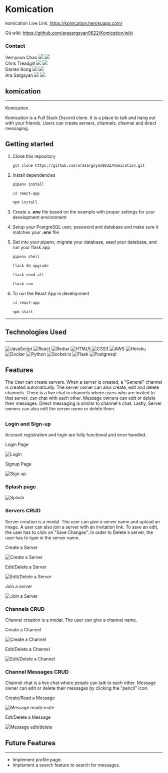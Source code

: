 # Komication

komication Live Link: https://komication.herokuapp.com/

Git wiki: https://github.com/arasargsyan0622/Komication/wiki

### Contact
<div>Vernyoon Chao
   <a href="https://www.linkedin.com/in/vernyoon-chao-783494123/"><img src="https://img.shields.io/badge/LinkedIn-0077B5?style=for-the-badge&logo=linkedin&logoColor=white" /></a>
   <a href="https://github.com/VernyoonChao98"><img src="https://img.shields.io/badge/GitHub-100000?style=for-the-badge&logo=github&logoColor=white" /></a>
</div>

<div>Chris Treadgill
<a href="https://www.linkedin.com/in/chris-threadgill-b05090185/"><img src="https://img.shields.io/badge/LinkedIn-0077B5?style=for-the-badge&logo=linkedin&logoColor=white" /></a>
<a href="https://github.com/ChrisThreadgill"><img src="https://img.shields.io/badge/GitHub-100000?style=for-the-badge&logo=github&logoColor=white" /></a>
</div>

<div>Darren Kong
<a href="https://www.linkedin.com/in/darren-kong-06b47013b/"><img src="https://img.shields.io/badge/LinkedIn-0077B5?style=for-the-badge&logo=linkedin&logoColor=white" /></a>
<a href="https://github.com/dkong1321"><img src="https://img.shields.io/badge/GitHub-100000?style=for-the-badge&logo=github&logoColor=white" /></a>
</div>

<div>Ara Sargsyan
<a href="https://www.linkedin.com/in/ara-sargsyan-9a8a07237/"><img src="https://img.shields.io/badge/LinkedIn-0077B5?style=for-the-badge&logo=linkedin&logoColor=white" /></a>
<a href="https://github.com/arasargsyan0622"><img src="https://img.shields.io/badge/GitHub-100000?style=for-the-badge&logo=github&logoColor=white" /></a>
</div>

## komication

---

Komication

Komication is a Full Stack Discord clone. It is a place to talk and hang out with your friends. Users can create servers, channels, channel and direct messaging.


## Getting started
1. Clone this repository

   ```bash
   git clone https://github.com/arasargsyan0622/Komication.git
   ```

2. Install dependencies

      ```bash
      pipenv install
      ```

      ```bash
      cd react-app
      ```

      ```bash
      npm install
      ```

3. Create a **.env** file based on the example with proper settings for your
   development environment

4. Setup your PostgreSQL user, password and database and make sure it matches your **.env** file

5. Get into your pipenv, migrate your database, seed your database, and run your flask app

   ```bash
   pipenv shell
   ```

   ```bash
   flask db upgrade
   ```

   ```bash
   flask seed all
   ```

   ```bash
   flask run
   ```

6. To run the React App in development

   ```bash
   cd react-app
   ```

   ```bash
   npm start
   ```

***

## Technologies Used

---

![JavaScript](https://img.shields.io/badge/javascript-%23323330.svg?style=for-the-badge&logo=javascript&logoColor=%23F7DF1E)
![React](https://img.shields.io/badge/react-%2320232a.svg?style=for-the-badge&logo=react&logoColor=%2361DAFB)
![Redux](https://img.shields.io/badge/redux-%23593d88.svg?style=for-the-badge&logo=redux&logoColor=white)
![HTML5](https://img.shields.io/badge/html5-%23E34F26.svg?style=for-the-badge&logo=html5&logoColor=white)
![CSS3](https://img.shields.io/badge/css3-%231572B6.svg?style=for-the-badge&logo=css3&logoColor=white)
![AWS](https://img.shields.io/badge/AWS-%23FF9900.svg?style=for-the-badge&logo=amazon-aws&logoColor=white)
![Heroku](https://img.shields.io/badge/heroku-%23430098.svg?style=for-the-badge&logo=heroku&logoColor=white)
![Docker](https://img.shields.io/badge/Docker-2CA5E0?style=for-the-badge&logo=docker&logoColor=white)
![Python](https://img.shields.io/badge/Python-FFD43B?style=for-the-badge&logo=python&logoColor=blue)
![Socket.io](https://img.shields.io/badge/Socket.io-010101?&style=for-the-badge&logo=Socket.io&logoColor=white)
![Flask](https://img.shields.io/badge/Flask-000000?style=for-the-badge&logo=flask&logoColor=white)
![Postgresql](https://img.shields.io/badge/PostgreSQL-316192?style=for-the-badge&logo=postgresql&logoColor=white)

## Features

The User can create servers. When a server is created, a "General" channel is created automatically. The server owner can also create, edit and delete channels. There is a live chat in channels where users who are invited to that server, can chat with each other. Message owners can edit or delete their messages. Direct messaging is similar to channel's chat. Lastly, Server owners can also edit the server name or delete them.

##

### Login and Sign-up

Account registration and login are fully functional and error handled.

Login Page

![Login](readme-images/logingif.gif "a title")

Signup Page

![Sign up](readme-images/register.png "a title")

### Splash page

![Splash](readme-images/splash.gif.gif "a title")

### Servers CRUD

Server creation is a modal. The user can give a server name and upload an image. A user can also join a server with an invitation link. To save an edit, the user has to click on "Save Changes". In order to Delete a server, the user has to type in the server name.


Create a Server

![Create a Server](readme-images/server-creation.gif "a title")

Edit/Delete a Server

![Edit/Delete a Server](readme-images/server-edit-delete.gif "a title")

Join a server

![Join a Server](readme-images/server-join.png "a title")

### Channels CRUD

Channel creation is a modal. The user can give a channel name.

Create a Channel

![Create a Channel](readme-images/channel-creation.gif "a title")

Edit/Delete a Channel

![Edit/Delete a Channel](readme-images/channel-edit-delete.gif "a title")

### Channel Messages CRUD

Channel chat is a live chat where people can talk to each other. Message owner can edit or delete their messages by clicking the "pencil" icon.

Create/Read a Message

![Message read/create](readme-images/channel-msg-view.png "a title")

Edt/Delete a Message

![Message edit/delete](readme-images/channel-msg.png "a title")

<!-- Direct messages here -->

## Future Features

---

- Implement profile page.
- Implement a search feature to search for messages.















<!-- ## Getting started
1. Clone this repository (only this branch)

   ```bash
   git clone https://github.com/appacademy-starters/python-project-starter.git
   ```

2. Install dependencies

      ```bash
      pipenv install --dev -r dev-requirements.txt && pipenv install -r requirements.txt
      ```

3. Create a **.env** file based on the example with proper settings for your
   development environment
4. Setup your PostgreSQL user, password and database and make sure it matches your **.env** file

5. Get into your pipenv, migrate your database, seed your database, and run your flask app

   ```bash
   pipenv shell
   ```

   ```bash
   flask db upgrade
   ```

   ```bash
   flask seed all
   ```

   ```bash
   flask run
   ```

6. To run the React App in development, checkout the [README](./react-app/README.md) inside the `react-app` directory.

***


*IMPORTANT!*
   psycopg2-binary MUST remain a dev dependency because you can't install it on alpine-linux.
   There is a layer in the Dockerfile that will install psycopg2 (not binary) for us.
***

### Dev Containers (OPTIONAL for M1 Users)
The following instructions detail an *optional* development setup for M1 Mac users having issues with the `psycopg` package.

1. Make sure you have the [Microsoft Remote - Containers](https://marketplace.visualstudio.com/items?itemName=ms-vscode-remote.remote-containers) extension installed.
2. Make sure you have [Docker](https://www.docker.com/products/docker-desktop/) installed on your computer.
3. Clone the repository (only this branch)
   ```bash
   git clone https://github.com/appacademy-starters/python-project-starter.git
   ```
4. Open the repo in VS Code.
5. Click "Open in Container" when VS Code prompts to open container in the bottom right hand corner.
6. **Be Patient!** The initial install will take a LONG time, it's building a container that has postgres preconfigured and even installing all your project dependencies. (For both flask and react!)

   **Note:** This will take much less time on future starts because everything will be cached.

7. Once everything is up, be sure to make a `.env` file based on `.env.example` in both the root directory and the *react-app* directory before running your app. You do not need a `DATABASE_URL` in the `.env` file if you are using this Docker setup for development - the URL is already set in the image (see `.devcontainer/Dockerfile` for the URL).

8. Get into your pipenv, migrate your database, seed your database, and run your flask app

   ```bash
   pipenv shell
   ```

   ```bash
   flask db upgrade
   ```

   ```bash
   flask seed all
   ```

   ```bash
   flask run
   ```

9. To run the React App in development, checkout the [README](./react-app/README.md) inside the `react-app` directory.

<br>

## Deploy to Heroku
This repo comes configured with Github Actions. When you push to your main branch, Github will automatically pull your code, package and push it to Heroku, and then release the new image and run db migrations.

1. Write your Dockerfile. In order for the Github action to work effectively, it must have a configured Dockerfile. Follow the comments found in this [Dockerfile](./Dockerfile) to write your own!

2. Create a new project on Heroku.

3. Under Resources click "Find more add-ons" and add the add on called "Heroku Postgres".

4. Configure production environment variables. In your Heroku app settings -> config variables you should have two environment variables set:

   |    Key          |    Value    |
   | -------------   | ----------- |
   | `DATABASE_URL`  | Autogenerated when adding postgres to Heroku app |
   | `SECRET_KEY`    | Random string full of entropy |

5. Generate a Heroku OAuth token for your Github Action. To do so, log in to Heroku via your command line with `heroku login`. Once you are logged in, run `heroku authorizations:create`. Copy the GUID value for the Token key.

6. In your Github Actions Secrets you should have two environment variables set. You can set these variables via your Github repository settings -> secrets -> actions. Click "New respository secret" to create
each of the following variables:

   |    Key            |    Value    |
   | -------------     | ----------- |
   | `HEROKU_API_KEY`  | Heroku Oauth Token (from step 6)|
   | `HEROKU_APP_NAME` | Heroku app name    |

7. Push to your `main` branch! This will trigger the Github Action to build your Docker image and deploy your application to the Heroku container registry. Please note that the Github Action will automatically upgrade your production database with `flask db upgrade`. However, it will *not* automatically seed your database. You must manually seed your production database if/when you so choose (see step 8).

8. *Attention!* Please run this command *only if you wish to seed your production database*: `heroku run -a HEROKU_APP_NAME flask seed all`

## Helpful commands
|    Command            |    Purpose    |
| -------------         | ------------- |
| `pipenv shell`        | Open your terminal in the virtual environment and be able to run flask commands without a prefix |
| `pipenv run`          | Run a command from the context of the virtual environment without actually entering into it. You can use this as a prefix for flask commands  |
| `flask db upgrade`    | Check in with the database and run any needed migrations  |
| `flask db downgrade`  | Check in with the database and revert any needed migrations  |
| `flask seed all`      | Just a helpful syntax to run queries against the db to seed data. See the **app/seeds** folder for reference and more details |
| `heroku login -i`      | Authenticate your heroku-cli using the command line. Drop the -i to authenticate via the browser |
| `heroku authorizations:create` | Once authenticated, use this to generate an Oauth token |
| `heroku run -a <app name>` | Run a command from within the deployed container on Heroku | -->
